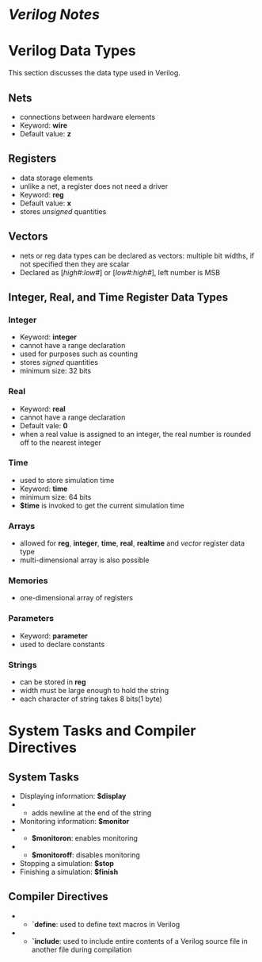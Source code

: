 # **_Verilog Notes_**

# Verilog Data Types
This section discusses the data type used in Verilog.

## Nets
- connections between hardware elements
- Keyword: **wire**
- Default value: **z**

## Registers
- data storage elements
- unlike a net, a register does not need a driver
- Keyword: **reg**
- Default value: **x**
- stores _unsigned_ quantities

## Vectors
- nets or reg data types can be declared as vectors: multiple bit widths, if not specified then they are scalar
- Declared as [_high#_:_low#_] or [_low#_:_high#_], left number is MSB

## Integer, Real, and Time Register Data Types

### Integer
- Keyword: **integer**
- cannot have a range declaration
- used for purposes such as counting
- stores _signed_ quantities
- minimum size: 32 bits

### Real
- Keyword: **real**
- cannot have a range declaration
- Default vale: **0**
- when a real value is assigned to an integer, the real number is rounded off to the nearest integer

### Time
- used to store simulation time
- Keyword: **time**
- minimum size: 64 bits
- **$time** is invoked to get the current simulation time

### Arrays
- allowed for **reg**, **integer**, **time**, **real**, **realtime** and _vector_ register data type
- multi-dimensional array is also possible

### Memories
- one-dimensional array of registers

### Parameters
- Keyword: **parameter**
- used to declare constants

### Strings
- can be stored in **reg**
- width must be large enough to hold the string
- each character of string takes 8 bits(1 byte)

# System Tasks and Compiler Directives

## System Tasks

- Displaying information: **$display**
- - adds newline at the end of the string
- Monitoring information: **$monitor**
- - **$monitoron**: enables monitoring
- - **$monitoroff**: disables monitoring
- Stopping a simulation: **$stop**
- Finishing a simulation: **$finish**

## Compiler Directives

- - **\`define**: used to define text macros in Verilog
- - **\`include**: used to include entire contents of a Verilog source file in another file during compilation
